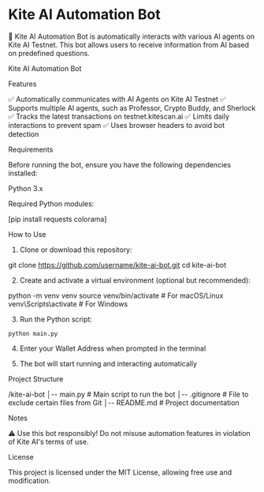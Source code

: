 # Kite AI Automation Bot
🚀 Kite AI Automation Bot is  automatically interacts with various AI agents on Kite AI Testnet. This bot allows users to receive information from AI based on predefined questions.

Kite AI Automation Bot

Features

✅ Automatically communicates with AI Agents on Kite AI Testnet
✅ Supports multiple AI agents, such as Professor, Crypto Buddy, and Sherlock
✅ Tracks the latest transactions on testnet.kitescan.ai
✅ Limits daily interactions to prevent spam
✅ Uses browser headers to avoid bot detection

Requirements

Before running the bot, ensure you have the following dependencies installed:

Python 3.x

Required Python modules:

[pip install requests colorama]


How to Use

1. Clone or download this repository:

git clone https://github.com/username/kite-ai-bot.git
cd kite-ai-bot


2. Create and activate a virtual environment (optional but recommended):

python -m venv venv
source venv/bin/activate   # For macOS/Linux
venv\Scripts\activate      # For Windows


3. Run the Python script:
```
python main.py
```

4. Enter your Wallet Address when prompted in the terminal


5. The bot will start running and interacting automatically



Project Structure

/kite-ai-bot
│-- main.py           # Main script to run the bot
│-- .gitignore        # File to exclude certain files from Git
│-- README.md         # Project documentation

Notes

⚠️ Use this bot responsibly! Do not misuse automation features in violation of Kite AI's terms of use.

License

This project is licensed under the MIT License, allowing free use and modification.
